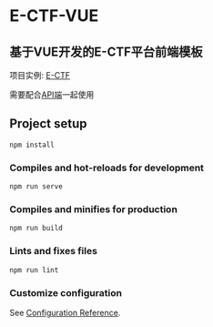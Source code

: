 # E-CTF-VUE

## 基于VUE开发的E-CTF平台前端模板
项目实例: [E-CTF](http://39.106.85.139/index)

需要配合[API端](https://github.com/RGDZ-GZU/E-CTF-API.git)一起使用

## Project setup
```
npm install
```

### Compiles and hot-reloads for development
```
npm run serve
```

### Compiles and minifies for production
```
npm run build
```

### Lints and fixes files
```
npm run lint
```

### Customize configuration
See [Configuration Reference](https://cli.vuejs.org/config/).
